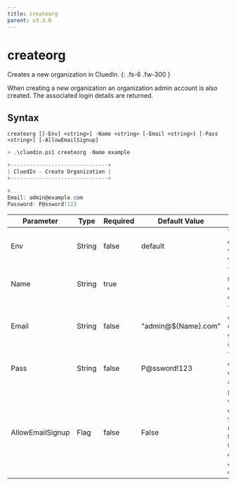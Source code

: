```yaml
---
title: createorg
parent: v3.3.0
---
```


# createorg

Creates a new organization in CluedIn.
{: .fs-6 .fw-300 }

When creating a new organization an organization admin account is also created.
The associated login details are returned.

## Syntax

```
createorg [[-Env] <string>] -Name <string> [-Email <string>] [-Pass <string>] [-AllowEmailSignup] 
```

```powershell
> .\cluedin.ps1 createorg -Name example

+-------------------------------+
| CluedIn - Create Organization |
+-------------------------------+

#...
Email: admin@example.com
Password: P@ssword!123
```    

| Parameter | Type | Required | Default Value | Description |
| --------- | ---- | -------- | ------------- | ----------- |
| Env | String | false | default | The environment in which CluedIn will run. 
| Name | String | true |  | The name of the organization to created. 
| Email | String | false | "admin@${Name}.com" | The email/username of the organization admin. 
| Pass | String | false | P@ssword!123 | The password of the organization admin. 
| AllowEmailSignup | Flag | false | False | If set to true, will allow direct email sign up for future users<br />using an email that matches the organization admins email domain. 


